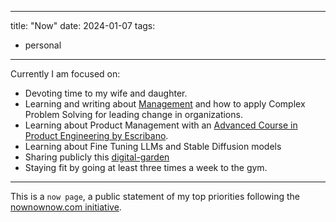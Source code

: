 

---
title: "Now"
date: 2024-01-07
tags:
- personal
---

Currently I am focused on:
- Devoting time to my wife and daughter.
- Learning and writing about [Management](mocs/moc-management.md) and how to apply Complex Problem Solving for leading change in organizations.
- Learning about Product Management with an [Advanced Course in Product Engineering by Escribano](https://cursos.escuelaescribano.com/curso-avanzado-de-product-engineering). 
- Learning about Fine Tuning LLMs and Stable Diffusion models
- Sharing publicly this [digital-garden](mocs/digital-garden.md)
- Staying fit by going at least three times a week to the gym.

---
This is a `now page`, a public statement of my top priorities following the [nownownow.com initiative](https://nownownow.com/about). 